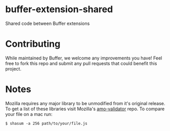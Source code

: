 buffer-extension-shared
=======================

Shared code between Buffer extensions

# Contributing

While maintained by Buffer, we welcome any improvements you have! Feel free to
fork this repo and submit any pull requests that could benefit this project.

# Notes

Mozilla requires any major library to be unmodified from it's original release.
To get a list of these libraries visit Mozilla's [amo-validator](https://github.com/mozilla/amo-validator/blob/master/validator/testcases/hashes.txt) repo.
To compare your file on a mac run:

    $ shasum -a 256 path/to/your/file.js
